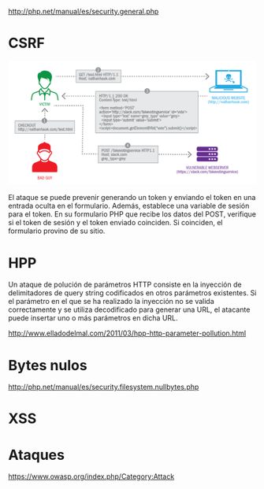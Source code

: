 
http://php.net/manual/es/security.general.php

# CSRF

![csrf](../csrf.png)

El ataque se puede prevenir generando un token y enviando el token en una entrada oculta en el formulario. Además, establece una variable de sesión para el token. En su formulario PHP que recibe los datos del POST, verifique si el token de sesión y el token enviado coinciden. Si coinciden, el formulario provino de su sitio.

# HPP

Un ataque de polución de parámetros HTTP consiste en la inyección de delimitadores de query string codificados en otros parámetros existentes. Si el parámetro en el que se ha realizado la inyección no se valida correctamente y se utiliza decodificado para generar una URL, el atacante puede insertar uno o más parámetros en dicha URL. 

http://www.elladodelmal.com/2011/03/hpp-http-parameter-pollution.html

# Bytes nulos

http://php.net/manual/es/security.filesystem.nullbytes.php

# XSS

# Ataques

https://www.owasp.org/index.php/Category:Attack